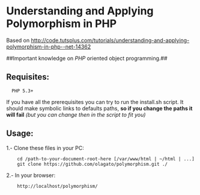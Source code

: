 # Understanding and Applying Polymorphism in PHP
Based on http://code.tutsplus.com/tutorials/understanding-and-applying-polymorphism-in-php--net-14362

##Important knowledge on *PHP* oriented object programming.##

Requisites: 
--
```
  PHP 5.3+
```

If you have all the prerequisites you can try to run the install.sh script. It should make symbolic links to defaults paths, **so if you change the paths it will fail** *(but you can change then in the script to fit you)*


Usage:
--

1.- Clone these files in your PC:
```
    cd /path-to-your-document-root-here [/var/www/html | ~/html | ...]
    git clone https://github.com/olagato/polymorphism.git ./ 
```

2.- In your browser:
```
    http://localhost/polymorphism/
```

